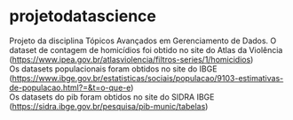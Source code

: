 # projetodatascience

Projeto da disciplina Tópicos Avançados em Gerenciamento de Dados. 
O dataset de contagem de homicídios foi obtido no site do Atlas da Violência  
(https://www.ipea.gov.br/atlasviolencia/filtros-series/1/homicidios)  
Os datasets populacionais foram obtidos no site do IBGE  
(https://www.ibge.gov.br/estatisticas/sociais/populacao/9103-estimativas-de-populacao.html?=&t=o-que-e)  
Os datasets do pib foram obtidos no site do SIDRA IBGE  
(https://sidra.ibge.gov.br/pesquisa/pib-munic/tabelas)
